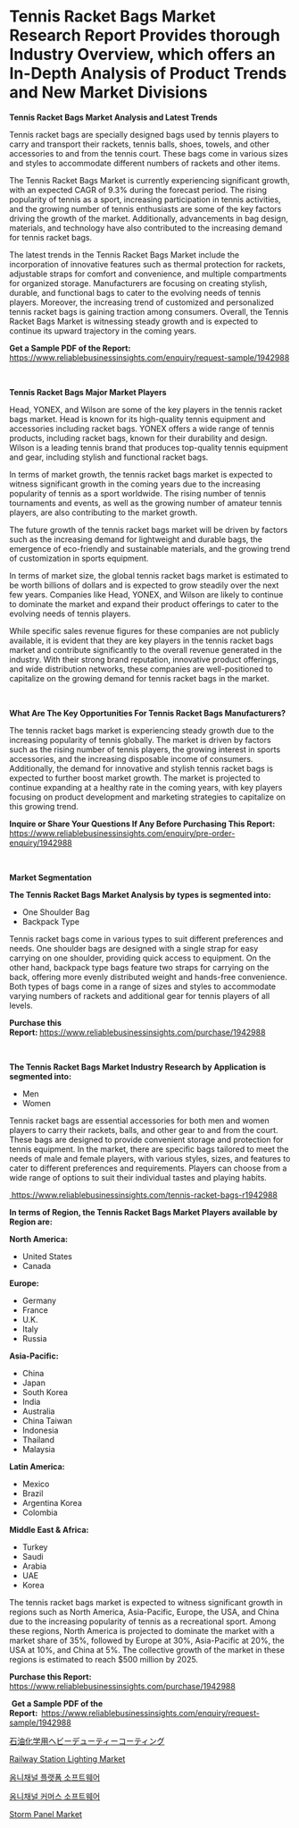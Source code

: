 <p><h1>Tennis Racket Bags Market Research Report Provides thorough Industry Overview, which offers an In-Depth Analysis of Product Trends and New Market Divisions</h1></p><p><strong>Tennis Racket Bags Market Analysis and Latest Trends</strong></p>
<p><p>Tennis racket bags are specially designed bags used by tennis players to carry and transport their rackets, tennis balls, shoes, towels, and other accessories to and from the tennis court. These bags come in various sizes and styles to accommodate different numbers of rackets and other items.</p><p>The Tennis Racket Bags Market is currently experiencing significant growth, with an expected CAGR of 9.3% during the forecast period. The rising popularity of tennis as a sport, increasing participation in tennis activities, and the growing number of tennis enthusiasts are some of the key factors driving the growth of the market. Additionally, advancements in bag design, materials, and technology have also contributed to the increasing demand for tennis racket bags.</p><p>The latest trends in the Tennis Racket Bags Market include the incorporation of innovative features such as thermal protection for rackets, adjustable straps for comfort and convenience, and multiple compartments for organized storage. Manufacturers are focusing on creating stylish, durable, and functional bags to cater to the evolving needs of tennis players. Moreover, the increasing trend of customized and personalized tennis racket bags is gaining traction among consumers. Overall, the Tennis Racket Bags Market is witnessing steady growth and is expected to continue its upward trajectory in the coming years.</p></p>
<p><strong>Get a Sample PDF of the Report:&nbsp;</strong> <a href="https://www.reliablebusinessinsights.com/enquiry/request-sample/1942988">https://www.reliablebusinessinsights.com/enquiry/request-sample/1942988</a></p>
<p>&nbsp;</p>
<p><strong>Tennis Racket Bags Major Market Players</strong></p>
<p><p>Head, YONEX, and Wilson are some of the key players in the tennis racket bags market. Head is known for its high-quality tennis equipment and accessories including racket bags. YONEX offers a wide range of tennis products, including racket bags, known for their durability and design. Wilson is a leading tennis brand that produces top-quality tennis equipment and gear, including stylish and functional racket bags.</p><p>In terms of market growth, the tennis racket bags market is expected to witness significant growth in the coming years due to the increasing popularity of tennis as a sport worldwide. The rising number of tennis tournaments and events, as well as the growing number of amateur tennis players, are also contributing to the market growth.</p><p>The future growth of the tennis racket bags market will be driven by factors such as the increasing demand for lightweight and durable bags, the emergence of eco-friendly and sustainable materials, and the growing trend of customization in sports equipment.</p><p>In terms of market size, the global tennis racket bags market is estimated to be worth billions of dollars and is expected to grow steadily over the next few years. Companies like Head, YONEX, and Wilson are likely to continue to dominate the market and expand their product offerings to cater to the evolving needs of tennis players.</p><p>While specific sales revenue figures for these companies are not publicly available, it is evident that they are key players in the tennis racket bags market and contribute significantly to the overall revenue generated in the industry. With their strong brand reputation, innovative product offerings, and wide distribution networks, these companies are well-positioned to capitalize on the growing demand for tennis racket bags in the market.</p></p>
<p>&nbsp;</p>
<p><strong>What Are The Key Opportunities For Tennis Racket Bags Manufacturers?</strong></p>
<p><p>The tennis racket bags market is experiencing steady growth due to the increasing popularity of tennis globally. The market is driven by factors such as the rising number of tennis players, the growing interest in sports accessories, and the increasing disposable income of consumers. Additionally, the demand for innovative and stylish tennis racket bags is expected to further boost market growth. The market is projected to continue expanding at a healthy rate in the coming years, with key players focusing on product development and marketing strategies to capitalize on this growing trend.</p></p>
<p><strong>Inquire or Share Your Questions If Any Before Purchasing This Report:</strong> <a href="https://www.reliablebusinessinsights.com/enquiry/pre-order-enquiry/1942988">https://www.reliablebusinessinsights.com/enquiry/pre-order-enquiry/1942988</a></p>
<p>&nbsp;</p>
<p><strong>Market Segmentation</strong></p>
<p><strong>The Tennis Racket Bags Market Analysis by types is segmented into:</strong></p>
<p><ul><li>One Shoulder Bag</li><li>Backpack Type</li></ul></p>
<p><p>Tennis racket bags come in various types to suit different preferences and needs. One shoulder bags are designed with a single strap for easy carrying on one shoulder, providing quick access to equipment. On the other hand, backpack type bags feature two straps for carrying on the back, offering more evenly distributed weight and hands-free convenience. Both types of bags come in a range of sizes and styles to accommodate varying numbers of rackets and additional gear for tennis players of all levels.</p></p>
<p><strong>Purchase this Report:&nbsp;</strong><a href="https://www.reliablebusinessinsights.com/purchase/1942988">https://www.reliablebusinessinsights.com/purchase/1942988</a></p>
<p>&nbsp;</p>
<p><strong>The Tennis Racket Bags Market Industry Research by Application is segmented into:</strong></p>
<p><ul><li>Men</li><li>Women</li></ul></p>
<p><p>Tennis racket bags are essential accessories for both men and women players to carry their rackets, balls, and other gear to and from the court. These bags are designed to provide convenient storage and protection for tennis equipment. In the market, there are specific bags tailored to meet the needs of male and female players, with various styles, sizes, and features to cater to different preferences and requirements. Players can choose from a wide range of options to suit their individual tastes and playing habits.</p></p>
<p><a href="https://www.reliablebusinessinsights.com/tennis-racket-bags-r1942988">&nbsp;https://www.reliablebusinessinsights.com/tennis-racket-bags-r1942988</a></p>
<p><strong>In terms of Region, the Tennis Racket Bags Market Players available by Region are:</strong></p>
<p>
    <p> <strong> North America: </strong>
        <ul>
            <li>United States</li>
            <li>Canada</li>
        </ul>
        </p> 
    <p> <strong> Europe: </strong>
        <ul>
            <li>Germany</li>
            <li>France</li>
            <li>U.K.</li>
            <li>Italy</li>
            <li>Russia</li>
        </ul>
        </p> 
    <p> <strong> Asia-Pacific: </strong>
        <ul>
            <li>China</li>
            <li>Japan</li>
            <li>South Korea</li>
            <li>India</li>
            <li>Australia</li>
            <li>China Taiwan</li>
            <li>Indonesia</li>
            <li>Thailand</li>
            <li>Malaysia</li>
        </ul>
        </p> 
    <p> <strong> Latin America: </strong>
        <ul>
            <li>Mexico</li>
            <li>Brazil</li>
            <li>Argentina Korea</li>
            <li>Colombia</li>
        </ul>
        </p> 
    <p> <strong> Middle East & Africa: </strong>
        <ul>
            <li>Turkey</li>
            <li>Saudi</li>
            <li>Arabia</li>
            <li>UAE</li>
            <li>Korea</li>
        </ul>
    </p>
    </p>
<p><p>The tennis racket bags market is expected to witness significant growth in regions such as North America, Asia-Pacific, Europe, the USA, and China due to the increasing popularity of tennis as a recreational sport. Among these regions, North America is projected to dominate the market with a market share of 35%, followed by Europe at 30%, Asia-Pacific at 20%, the USA at 10%, and China at 5%. The collective growth of the market in these regions is estimated to reach $500 million by 2025.</p></p>
<p><strong>Purchase this Report: </strong><a href="https://www.reliablebusinessinsights.com/purchase/1942988">https://www.reliablebusinessinsights.com/purchase/1942988</a></p>
<p>&nbsp;<strong>Get a Sample PDF of the Report:&nbsp;&nbsp;</strong><a href="https://www.reliablebusinessinsights.com/enquiry/request-sample/1942988">https://www.reliablebusinessinsights.com/enquiry/request-sample/1942988</a></p>
<p><strong></strong></p>
<p><p><a href="https://github.com/LuzHills1972/Market-Research-Report-List-1/blob/main/4032633143154.md">石油化学用ヘビーデューティーコーティング</a></p><p><a href="https://github.com/alwa8650/Market-Research-Report-List-1/blob/main/railway-station-lighting-market.md">Railway Station Lighting Market</a></p><p><a href="https://github.com/kvbohdfy111/Market-Research-Report-List-1/blob/main/8367068150899.md">옴니채널 플랫폼 소프트웨어</a></p><p><a href="https://github.com/EthaWolf/Market-Research-Report-List-1/blob/main/2742709150898.md">옴니채널 커머스 소프트웨어</a></p><p><a href="https://github.com/JameTravis/Market-Research-Report-List-5/blob/main/storm-panel-market.md">Storm Panel Market</a></p></p>